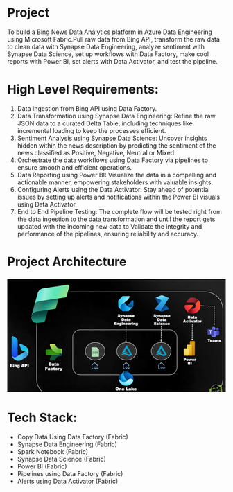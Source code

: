 # Project
To build a Bing News Data Analytics platform in Azure Data Engineering using Microsoft Fabric.Pull raw data from Bing API, transform the raw data to clean data with Synapse Data Engineering, analyze sentiment with Synapse Data Science, set up workflows with Data Factory, make cool reports with Power BI, set alerts with Data Activator, and test the pipeline.

# High Level Requirements:
1. Data Ingestion from Bing API using Data Factory.
2. Data Transformation using Synapse Data Engineering: Refine the raw JSON data to a curated Delta Table, including techniques like incremental loading to keep the processes efficient.
3. Sentiment Analysis using Synapse Data Science: Uncover insights hidden within the news description by predicting the sentiment of the news classified as Positive, Negative, Neutral or Mixed.
4. Orchestrate the data workflows using Data Factory via pipelines to ensure smooth and efficient operations.
5. Data Reporting using Power BI: Visualize the data in a compelling and actionable manner, empowering stakeholders with valuable insights.
6. Configuring Alerts using the Data Activator: Stay ahead of potential issues by setting up alerts and notifications within the Power BI visuals using Data Activator.
7. End to End Pipeline Testing: The complete flow will be tested right from the data ingestion to the data transformation and until the report gets updated with the incoming new data to Validate the integrity and performance of the pipelines, ensuring reliability and accuracy.

# Project Architecture
### ![Architecture](assets/architecture.png)


# Tech Stack:
- Copy Data Using Data Factory (Fabric)
- Synapse Data Engineering (Fabric)
- Spark Notebook (Fabric)
- Synapse Data Science (Fabric)
- Power BI (Fabric)
- Pipelines using Data Factory (Fabric)
- Alerts using Data Activator (Fabric)
